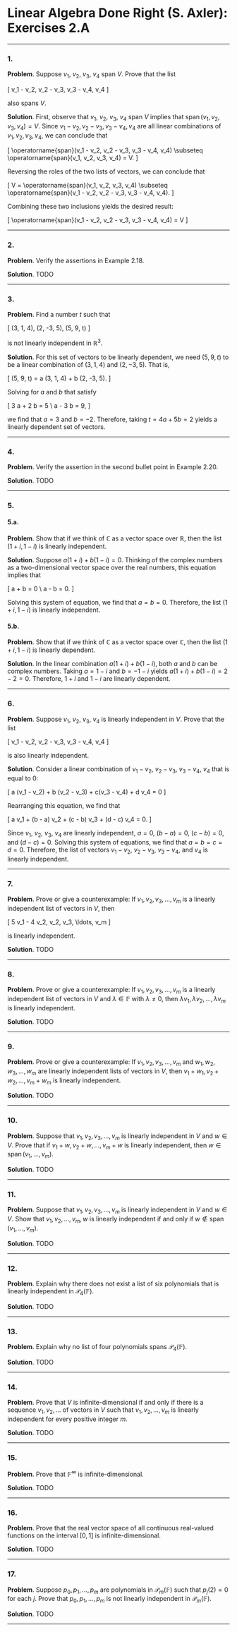 Linear Algebra Done Right (S. Axler): Exercises 2.A
===================================================

-------------------------------------------------------------------------------
### 1.

__Problem__. Suppose $v_1$, $v_2$, $v_3$, $v_4$ span $V$. Prove that the list

\[
  v_1 - v_2, v_2 - v_3, v_3 - v_4, v_4
\]

also spans $V$.

__Solution__. First, observe that $v_1$, $v_2$, $v_3$, $v_4$ span $V$ implies
that $\operatorname{span}(v_1, v_2, v_3, v_4) = V$. Since
$v_1 - v_2, v_2 - v_3, v_3 - v_4, v_4$ are all linear combinations of
$v_1, v_2, v_3, v_4$, we can conclude that

\[
\operatorname{span}(v_1 - v_2, v_2 - v_3, v_3 - v_4, v_4) \subseteq
\operatorname{span}(v_1, v_2, v_3, v_4) = V.
\]

Reversing the roles of the two lists of vectors, we can conclude that

\[
V = \operatorname{span}(v_1, v_2, v_3, v_4) \subseteq
\operatorname{span}(v_1 - v_2, v_2 - v_3, v_3 - v_4, v_4).
\]

Combining these two inclusions yields the desired result:

\[
\operatorname{span}(v_1 - v_2, v_2 - v_3, v_3 - v_4, v_4) = V
\]

-------------------------------------------------------------------------------
### 2.

__Problem__. Verify the assertions in Example 2.18.

__Solution__. TODO

-------------------------------------------------------------------------------
### 3.

__Problem__. Find a number $t$ such that

\[
  (3, 1, 4), (2, -3, 5), (5, 9, t)
\]

is not linearly independent in $\mathbb{R}^3$.

__Solution__. For this set of vectors to be linearly dependent, we need
$(5, 9, t)$ to be a linear combination of $(3, 1, 4)$ and $(2, -3, 5)$. That
is,

\[
  (5, 9, t) = a (3, 1, 4) + b (2, -3, 5).
\]

Solving for $a$ and $b$ that satisfy

\[
  3 a + 2 b = 5 \\
    a - 3 b = 9,
\]

we find that $a = 3$ and $b = -2$. Therefore, taking $t = 4 a + 5 b = 2$
yields a linearly dependent set of vectors.

-------------------------------------------------------------------------------
### 4.

__Problem__. Verify the assertion in the second bullet point in Example 2.20.

__Solution__. TODO

-------------------------------------------------------------------------------
### 5.

#### 5.a.

__Problem__. Show that if we think of $\mathbb{C}$ as a vector space over
$\mathbb{R}$, then the list $(1 + i, 1 - i)$ is linearly independent.

__Solution__. Suppose $a (1 + i) + b (1 - i) = 0$. Thinking of the complex
numbers as a two-dimensional vector space over the real numbers, this equation
implies that

\[
  a + b = 0 \\
  a - b = 0.
\]

Solving this system of equation, we find that $a = b = 0$. Therefore, the list
$(1 + i, 1 - i)$ is linearly independent.

#### 5.b.

__Problem__. Show that if we think of $\mathbb{C}$ as a vector space over
$\mathbb{C}$, then the list $(1 + i, 1 - i)$ is linearly dependent.

__Solution__.  In the linear combination $a (1 + i) + b (1 - i)$, both $a$ and
$b$ can be complex numbers. Taking $a = 1 - i$ and $b = -1 - i$ yields
$a (1 + i) + b (1 - i) = 2 - 2 = 0$. Therefore, $1 + i$ and $1 - i$ are
linearly dependent.

-------------------------------------------------------------------------------
### 6.

__Problem__. Suppose $v_1$, $v_2$, $v_3$, $v_4$ is linearly independent in $V$.
Prove that the list

\[
  v_1 - v_2, v_2 - v_3, v_3 - v_4, v_4
\]

is also linearly independent.

__Solution__. Consider a linear combination of $v_1 - v_2$, $v_2 - v_3$,
$v_3 - v_4$, $v_4$ that is equal to 0:

\[
  a (v_1 - v_2) + b (v_2 - v_3) + c(v_3 - v_4) + d v_4 = 0
\]

Rearranging this equation, we find that

\[
  a v_1 + (b - a) v_2 + (c - b) v_3 + (d - c) v_4 = 0.
\]

Since $v_1$, $v_2$, $v_3$, $v_4$ are linearly independent, $a = 0$,
$(b - a) = 0$, $(c - b) = 0$, and $(d - c) = 0$. Solving this system of
equations, we find that $a = b = c = d = 0$. Therefore, the list of vectors
$v_1 - v_2$, $v_2 - v_3$, $v_3 - v_4$, and $v_4$ is linearly independent.

-------------------------------------------------------------------------------
### 7.

__Problem__. Prove or give a counterexample: If $v_1, v_2, v_3, \ldots, v_m$
is a linearly independent list of vectors in $V$, then

\[
  5 v_1 - 4 v_2, v_2, v_3, \ldots, v_m
\]

is linearly independent.

__Solution__. TODO

-------------------------------------------------------------------------------
### 8.

__Problem__. Prove or give a counterexample: If $v_1, v_2, v_3, \ldots, v_m$
is a linearly independent list of vectors in $V$ and $\lambda \in \mathbb{F}$
with $\lambda \ne 0$, then $\lambda v_1, \lambda v_2, \ldots, \lambda v_m$
is linearly independent.

__Solution__. TODO

-------------------------------------------------------------------------------
### 9.

__Problem__. Prove or give a counterexample: If $v_1, v_2, v_3, \ldots, v_m$
and $w_1, w_2, w_3, \ldots, w_m$ are linearly independent lists of vectors in
$V$, then $v_1 + w_1, v_2 + w_2, \ldots, v_m + w_m$ is linearly independent.

__Solution__. TODO

-------------------------------------------------------------------------------
### 10.

__Problem__. Suppose that $v_1, v_2, v_3, \ldots, v_m$ is linearly independent
in $V$ and $w \in V$. Prove that if $v_1 + w, v_2 + w, \ldots, v_m + w$ is
linearly independent, then $w \in \operatorname{span}(v_1, \ldots, v_m)$.

__Solution__. TODO

-------------------------------------------------------------------------------
### 11.

__Problem__. Suppose that $v_1, v_2, v_3, \ldots, v_m$ is linearly independent
in $V$ and $w \in V$. Show that $v_1, v_2, \ldots, v_m, w$ is linearly
independent if and only if $w \notin \operatorname{span}(v_1, \ldots, v_m)$.

__Solution__. TODO

-------------------------------------------------------------------------------
### 12.

__Problem__. Explain why there does not exist a list of six polynomials that is
linearly independent in $\mathcal{P}_4 (\mathbb{F})$.

__Solution__. TODO

-------------------------------------------------------------------------------
### 13.

__Problem__. Explain why no list of four polynomials spans
$\mathcal{P}_4 (\mathbb{F})$.

__Solution__. TODO

-------------------------------------------------------------------------------
### 14.

__Problem__. Prove that $V$ is infinite-dimensional if and only if there is a
sequence $v_1, v_2, \ldots$ of vectors in $V$ such that $v_1, v_2, \ldots, v_m$
is linearly independent for every positive integer $m$.

__Solution__. TODO

-------------------------------------------------------------------------------
### 15.

__Problem__. Prove that $\mathbb{F}^\infty$ is infinite-dimensional.

__Solution__. TODO

-------------------------------------------------------------------------------
### 16.

__Problem__. Prove that the real vector space of all continuous real-valued
functions on the interval $[0, 1]$ is infinite-dimensional.

__Solution__. TODO

-------------------------------------------------------------------------------
### 17.

__Problem__. Suppose $p_0, p_1, \ldots, p_m$ are polynomials in
$\mathcal{P}_m (\mathbb{F})$ such that $p_j(2) = 0$ for each $j$. Prove that
$p_0, p_1, \ldots, p_m$ is not linearly independent in
$\mathcal{P}_m (\mathbb{F})$.


__Solution__. TODO

-------------------------------------------------------------------------------
